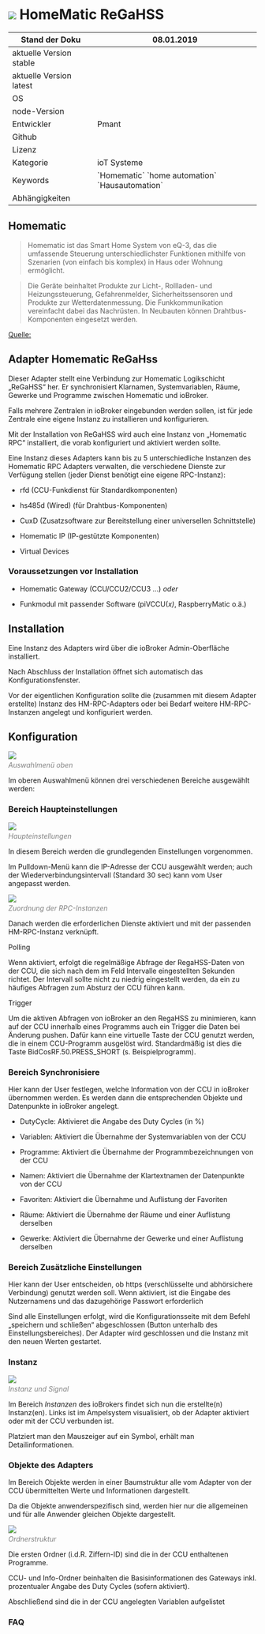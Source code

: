 ![](media/homematic.png) 
HomeMatic ReGaHSS
=================

| Stand der Doku          | 08.01.2019                                           |
|-------------------------|------------------------------------------------------|
| aktuelle Version stable |                                                      |
| aktuelle Version latest |                                                      |
| OS                      |                                 |
| node-Version                                                       |
| Entwickler              | Pmant                                                |
| Github                  |                                                 |
| Lizenz                  |                                                 |
| Kategorie               | ioT Systeme                                        |
| Keywords                | \`Homematic\` \`home automation\` \`Hausautomation\` |
| Abhängigkeiten          |                                                      |

Homematic
---------

>Homematic ist das Smart Home System von eQ-3, das die umfassende Steuerung
unterschiedlichster Funktionen mithilfe von Szenarien (von einfach bis komplex)
in Haus oder Wohnung ermöglicht.

>Die Geräte beinhaltet Produkte zur Licht-, Rollladen- und Heizungssteuerung,
Gefahrenmelder, Sicherheitssensoren und Produkte zur Wetterdatenmessung. Die
Funkkommunikation vereinfacht dabei das Nachrüsten. In Neubauten können
Drahtbus-Komponenten eingesetzt werden.

<a href="https://www.eq-3.de/produkte/homematic.html" title="Homepage des Herstellers eQ3">
Quelle:</a>

Adapter Homematic ReGaHss
-------------------------

Dieser Adapter stellt eine Verbindung zur Homematic Logikschicht „ReGaHSS“ her.
Er synchronisiert Klarnamen, Systemvariablen, Räume, Gewerke und Programme
zwischen Homematic und ioBroker.

Falls mehrere Zentralen in ioBroker eingebunden werden sollen, ist für jede
Zentrale eine eigene Instanz zu installieren und konfigurieren.

Mit der Installation von ReGaHSS wird auch eine Instanz von „Homematic RPC“
installiert, die vorab konfiguriert und aktiviert werden sollte.

Eine Instanz dieses Adapters kann bis zu 5 unterschiedliche Instanzen des
Homematic RPC Adapters verwalten, die verschiedene Dienste zur Verfügung stellen
(jeder Dienst benötigt eine eigene RPC-Instanz):

-   rfd (CCU-Funkdienst für Standardkomponenten)

-   hs485d (Wired) (für Drahtbus-Komponenten)

-   CuxD (Zusatzsoftware zur Bereitstellung einer universellen Schnittstelle)

-   Homematic IP (IP-gestützte Komponenten)

-   Virtual Devices

### Voraussetzungen vor Installation

-   Homematic Gateway (CCU/CCU2/CCU3 …) *oder*

-   Funkmodul mit passender Software (piVCCU(*x)*, RaspberryMatic o.ä.)

Installation
------------

Eine Instanz des Adapters wird über die ioBroker Admin-Oberfläche installiert.

Nach Abschluss der Installation öffnet sich automatisch das
Konfigurationsfenster.

Vor der eigentlichen Konfiguration sollte die (zusammen mit diesem Adapter
erstellte) Instanz des HM-RPC-Adapters oder bei Bedarf weitere HM-RPC-Instanzen
angelegt und konfiguriert werden.

Konfiguration
-------------

![](media/01c7dbc4da0240421b0711b331971d2d.png)<span style="color:grey">  
*Auswahlmenü oben*</span>

Im oberen Auswahlmenü können drei verschiedenen Bereiche ausgewählt werden:

### Bereich Haupteinstellungen

![](media/3e0325b2bf61e508e131f8792e2c004d.png)<span style="color:grey">  
*Haupteinstellungen*</span>

In diesem Bereich werden die grundlegenden Einstellungen vorgenommen.

Im Pulldown-Menü kann die IP-Adresse der CCU ausgewählt werden; auch der
Wiederverbindungsintervall (Standard 30 sec) kann vom User angepasst werden.

![](media/ce181cdbb3b8979e1233b57a4588cf1d.png)<span style="color:grey">  
*Zuordnung der RPC-Instanzen*</span>

Danach werden die erforderlichen Dienste aktiviert und mit der passenden
HM-RPC-Instanz verknüpft.

Polling

Wenn aktiviert, erfolgt die regelmäßige Abfrage der RegaHSS-Daten von der CCU,
die sich nach dem im Feld Intervalle eingestellten Sekunden richtet. Der
Intervall sollte nicht zu niedrig eingestellt werden, da ein zu häufiges
Abfragen zum Absturz der CCU führen kann.

Trigger

Um die aktiven Abfragen von ioBroker an den RegaHSS zu minimieren, kann auf der
CCU innerhalb eines Programms auch ein Trigger die Daten bei Änderung pushen.
Dafür kann eine virtuelle Taste der CCU genutzt werden, die in einem
CCU-Programm ausgelöst wird. Standardmäßig ist dies die Taste
BidCosRF.50.PRESS_SHORT (s. Beispielprogramm).

### Bereich Synchronisiere

Hier kann der User festlegen, welche Information von der CCU in ioBroker
übernommen werden. Es werden dann die entsprechenden Objekte und Datenpunkte in
ioBroker angelegt.

-   DutyCycle: Aktivieret die Angabe des Duty Cycles (in %)

-   Variablen: Aktiviert die Übernahme der Systemvariablen von der CCU

-   Programme: Aktiviert die Übernahme der Programmbezeichnungen von der CCU

-   Namen: Aktiviert die Übernahme der Klartextnamen der Datenpunkte von der CCU

-   Favoriten: Aktiviert die Übernahme und Auflistung der Favoriten

-   Räume: Aktiviert die Übernahme der Räume und einer Auflistung derselben

-   Gewerke: Aktiviert die Übernahme der Gewerke und einer Auflistung derselben

### Bereich Zusätzliche Einstellungen

Hier kann der User entscheiden, ob https (verschlüsselte und abhörsichere
Verbindung) genutzt werden soll. Wenn aktiviert, ist die Eingabe des
Nutzernamens und das dazugehörige Passwort erforderlich

Sind alle Einstellungen erfolgt, wird die Konfigurationsseite mit dem Befehl
„speichern und schließen“ abgeschlossen (Button unterhalb des
Einstellungsbereiches). Der Adapter wird geschlossen und die Instanz mit den
neuen Werten gestartet.

### Instanz

![](media/44785b82964bcdc198565b1681787dc0.png)<span style="color:grey">  
*Instanz und Signal*</span>

Im Bereich *Instanzen* des ioBrokers findet sich nun die erstellte(n)
Instanz(en). Links ist im Ampelsystem visualisiert, ob der Adapter aktiviert
oder mit der CCU verbunden ist.

Platziert man den Mauszeiger auf ein Symbol, erhält man Detailinformationen.

### Objekte des Adapters

Im Bereich Objekte werden in einer Baumstruktur alle vom Adapter von der CCU
übermittelten Werte und Informationen dargestellt.

Da die Objekte anwenderspezifisch sind, werden hier nur die allgemeinen und für
alle Anwender gleichen Objekte dargestellt.

![](media/c24d8382beda4c970093097959080524.png)<span style="color:grey">  
*Ordnerstruktur*</span>

Die ersten Ordner (i.d.R. Ziffern-ID) sind die in der CCU enthaltenen Programme.

CCU- und Info-Ordner beinhalten die Basisinformationen des Gateways inkl.
prozentualer Angabe des Duty Cycles (sofern aktiviert).

Abschließend sind die in der CCU angelegten Variablen aufgelistet

### FAQ
